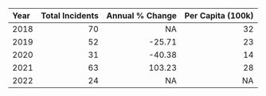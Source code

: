 |Year | Total Incidents| Annual % Change| Per Capita (100k)|
|:----|---------------:|---------------:|-----------------:|
|2018 |              70|              NA|                32|
|2019 |              52|          -25.71|                23|
|2020 |              31|          -40.38|                14|
|2021 |              63|          103.23|                28|
|2022 |              24|              NA|                NA|
